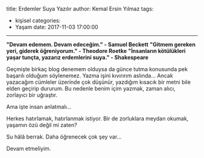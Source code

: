title: Erdemler Suya Yazılır
author: Kemal Ersin Yılmaz
tags:
  - kişisel
categories:
  - Yaşam
date: 2017-11-03 17:00:00
---
**"Devam edemem. Devam edeceğim." - Samuel Beckett**
**"Gitmem gereken yeri, giderek öğreniyorum." - Theodore Roetke**
**"İnsanların kötülükleri yaşar tunçta, yazarız erdemlerini suya." - Shakespeare**

Geçmişte birkaç blog denemem olduysa da günce tutma konusunda pek başarılı olduğum söylenemez. Yazma işini kıvırırım aslında... Ancak yazacağım cümleler üzerinde çok düşünür, yazdığım kısacık bir metni bile elden geçirip dururum. Bu nedenle benim içim yazmak, zaman alıcı, zorlayıcı bir uğraştır.

Ama işte insan anlatmalı...

Herkes hatırlamak, hatırlanmak istiyor.
Bir de zorluklara meydan okumak, yaşamın özü değil mi zaten?

Su hâlâ berrak.
Daha öğrenecek çok şey var...

Devam etmeliyim.